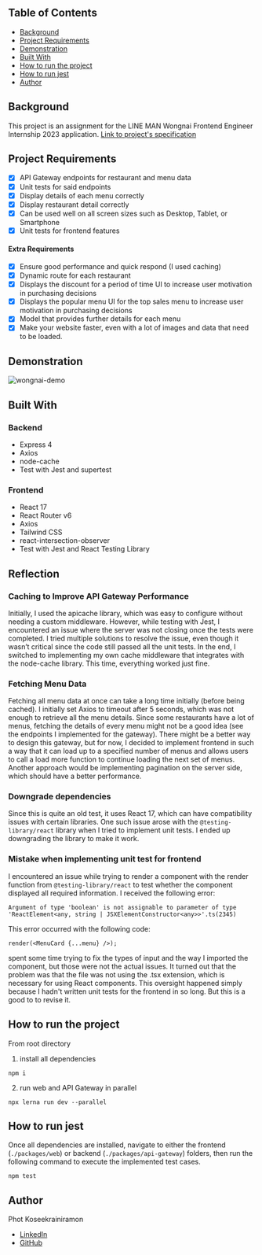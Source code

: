 ## Table of Contents

- [Background](#background)
- [Project Requirements](#project-requirements)
- [Demonstration](#demonstration)
- [Built With](#built-with)
- [How to run the project](#how-to-run-the-project)
- [How to run jest](#how-to-run-jest)
- [Author](#author)

## Background

This project is an assignment for the LINE MAN Wongnai Frontend Engineer Internship 2023 application.
[Link to project's specification](SPEC-eng.md)

## Project Requirements

- [x] API Gateway endpoints for restaurant and menu data
- [x] Unit tests for said endpoints
- [x] Display details of each menu correctly
- [x] Display restaurant detail correctly
- [x] Can be used well on all screen sizes such as Desktop, Tablet, or Smartphone
- [x] Unit tests for frontend features

#### Extra Requirements

- [x] Ensure good performance and quick respond (I used caching)
- [x] Dynamic route for each restaurant
- [x] Displays the discount for a period of time UI to increase user motivation in purchasing decisions
- [x] Displays the popular menu UI for the top sales menu to increase user motivation in purchasing decisions
- [x] Model that provides further details for each menu
- [x] Make your website faster, even with a lot of images and data that need to be loaded.

## Demonstration
![wongnai-demo](https://github.com/user-attachments/assets/8de83248-84a4-4077-b824-95943e057516)

## Built With

### Backend
  - Express 4
  - Axios
  - node-cache
  - Test with Jest and supertest

### Frontend
  - React 17
  - React Router v6
  - Axios
  - Tailwind CSS
  - react-intersection-observer
  - Test with Jest and React Testing Library

## Reflection

### Caching to Improve API Gateway Performance

Initially, I used the apicache library, which was easy to configure without needing a custom middleware. However, while testing with Jest, I encountered an issue where the server was not closing once the tests were completed. I tried multiple solutions to resolve the issue, even though it wasn’t critical since the code still passed all the unit tests. In the end, I switched to implementing my own cache middleware that integrates with the node-cache library. This time, everything worked just fine.

### Fetching Menu Data

Fetching all menu data at once can take a long time initially (before being cached). I initially set Axios to timeout after 5 seconds, which was not enough to retrieve all the menu details. Since some restaurants have a lot of menus, fetching the details of every menu might not be a good idea (see the endpoints I implemented for the gateway). There might be a better way to design this gateway, but for now, I decided to implement frontend in such a way that it can load up to a specified number of menus and allows users to call a load more function to continue loading the next set of menus. Another approach would be implementing pagination on the server side, which should have a better performance.

### Downgrade dependencies

Since this is quite an old test, it uses React 17, which can have compatibility issues with certain libraries. One such issue arose with the `@testing-library/react` library when I tried to implement unit tests. I ended up downgrading the library to make it work.

### Mistake when implementing unit test for frontend

I encountered an issue while trying to render a component with the render function from `@testing-library/react` to test whether the component displayed all required information. I received the following error:
```
Argument of type 'boolean' is not assignable to parameter of type 'ReactElement<any, string | JSXElementConstructor<any>>'.ts(2345)
```
This error occurred with the following code:
```
render(<MenuCard {...menu} />);
```
spent some time trying to fix the types of input and the way I imported the component, but those were not the actual issues. It turned out that the problem was that the file was not using the .tsx extension, which is necessary for using React components. This oversight happened simply because I hadn't written unit tests for the frontend in so long. But this is a good to to revise it.

## How to run the project

From root directory

1. install all dependencies
```
npm i
```
2. run web and API Gateway in parallel
```
npx lerna run dev --parallel
```

## How to run jest

Once all dependencies are installed, navigate to either the frontend (`./packages/web`) or backend (`./packages/api-gateway`) folders, then run the following command to execute the implemented test cases.
```
npm test
```

## Author

Phot Koseekrainiramon
- [LinkedIn](https://www.linkedin.com/in/phot-kosee/)
- [GitHub](https://github.com/photkosee)
